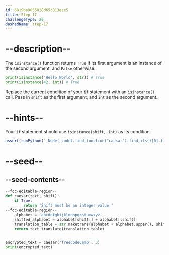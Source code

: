 ```yaml
---
id: 6819be9055828d65c813eec5
title: Step 17
challengeType: 20
dashedName: step-17
---
```


# --description--

The `isinstance()` function returns `True` if its first argument is an instance of the second argument, and `False` otherwise:

```py
print(isinstance('Hello World', str)) # True
print(isinstance(42, int)) # True
```

Replace the current condition of your `if` statement with an `isinstance()` call. Pass in `shift` as the first argument, and `int` as the second argument. 

# --hints--

Your `if` statement should use `isinstance(shift, int)` as its condition.

```js
assert(runPython(`_Node(_code).find_function("caesar").find_ifs()[0].find_conditions()[0].is_equivalent("isinstance(shift, int)")`))
```

# --seed--

## --seed-contents--

```py
--fcc-editable-region--
def caesar(text, shift):
    if True:
        return 'Shift must be an integer value.'
--fcc-editable-region--
    alphabet = 'abcdefghijklmnopqrstuvwxyz'
    shifted_alphabet = alphabet[shift:] + alphabet[:shift]
    translation_table = str.maketrans(alphabet + alphabet.upper(), shifted_alphabet + shifted_alphabet.upper())
    return text.translate(translation_table)


encrypted_text = caesar('freeCodeCamp', 3)
print(encrypted_text)
```
